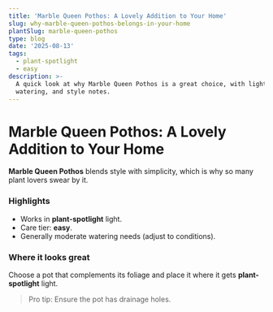 ```yaml
---
title: 'Marble Queen Pothos: A Lovely Addition to Your Home'
slug: why-marble-queen-pothos-belongs-in-your-home
plantSlug: marble-queen-pothos
type: blog
date: '2025-08-13'
tags:
  - plant-spotlight
  - easy
description: >-
  A quick look at why Marble Queen Pothos is a great choice, with light,
  watering, and style notes.
---
```

# Marble Queen Pothos: A Lovely Addition to Your Home

**Marble Queen Pothos** blends style with simplicity, which is why so many plant lovers swear by it.

### Highlights
- Works in **plant-spotlight** light.
- Care tier: **easy**.
- Generally moderate watering needs (adjust to conditions).

### Where it looks great
Choose a pot that complements its foliage and place it where it gets **plant-spotlight** light.
  
> Pro tip: Ensure the pot has drainage holes.
